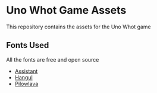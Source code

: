 # Uno Whot Game Assets
This repository contains the assets for the Uno Whot game

## Fonts Used
All the fonts  are free and open source
- <a href="https://github.com/hafontia/Assistant">Assistant</a>
- <a href="https://github.com/velvetyne/Hangul/">Hangul</a>
- <a href="https://gitlab.com/StudioTriple/pilowlava/">Pilowlava</a>
